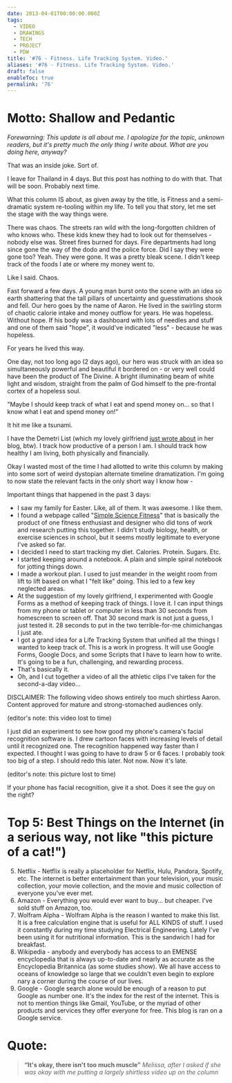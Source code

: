 ```yaml
---
date: 2013-04-01T00:00:00.000Z
tags:
  - VIDEO
  - DRAWINGS
  - TECH
  - PROJECT
  - PDW
title: '#76 - Fitness. Life Tracking System. Video.'
aliases: '#76 - Fitness. Life Tracking System. Video.'
draft: false
enableToc: true
permalink: '76'
---
```


# Motto: Shallow and Pedantic

*Forewarning: This update is all about me. I apologize for the topic, unknown readers, but it's pretty much the only thing I write about. What are you doing here, anyway?*

That was an inside joke. Sort of.

I leave for Thailand in 4 days. But this post has nothing to do with that. That will be soon. Probably next time.

What this column IS about, as given away by the title, is Fitness and a semi-dramatic system re-tooling within my life. To tell you that story, let me set the stage with the way things were.

There was chaos. The streets ran wild with the long-forgotten children of who knows who. These kids knew they had to look out for themselves - nobody else was. Street fires burned for days. Fire departments had long since gone the way of the dodo and the police force. Did I say they were gone too? Yeah. They were gone. It was a pretty bleak scene. I didn't keep track of the foods I ate or where my money went to.

Like I said. Chaos.

Fast forward a few days. A young man burst onto the scene with an idea so earth shattering that the tall pillars of uncertainty and guesstimations shook and fell. Our hero goes by the name of Aaron. He lived in the swirling storm of chaotic calorie intake and money outflow for years. He was hopeless. Without hope. If his body was a dashboard with lots of needles and stuff and one of them said "hope", it would've indicated "less" - because he was hopeless. 

For years he lived this way.

One day, not too long ago (2 days ago), our hero was struck with an idea so simultaneously powerful and beautiful it bordered on - or very well could have been the product of The Divine. A bright illuminating beam of white light and wisdom, straight from the palm of God himself to the pre-frontal cortex of a hopeless soul. 

"Maybe I should keep track of what I eat and spend money on... so that I know what I eat and spend money on!"

It hit me like a tsunami.

I have the Demetri List (which my lovely girlfriend [just wrote about](http://melissalynnehill.blogspot.com/2013/04/at-my-best.html) in her blog, btw). I track how productive of a person I am. I should track how healthy I am living, both physically and financially. 

Okay I wasted most of the time I had allotted to write this column by making into some sort of weird dystopian alternate timeline dramatization. I'm going to now state the relevant facts in the only short way I know how - 

Important things that happened in the past 3 days:
* I saw my family for Easter. Like, all of them. It was awesome. I like them. 
* I found a webpage called "[Simple Science Fitness](http://simplesciencefitness.com/)" that is basically the product of one fitness enthusiast and designer who did tons of work and research putting this together. I didn't study biology, health, or exercise sciences in school, but it seems mostly legitimate to everyone I've asked so far.
* I decided I need to start tracking my diet. Calories. Protein. Sugars. Etc.
* I started keeping around a notebook. A plain and simple spiral notebook for jotting things down.
* I made a workout plan. I used to just meander in the weight room from lift to lift based on what I "felt like" doing. This led to a few key neglected areas.
* At the suggestion of my lovely girlfriend, I experimented with Google Forms as a method of keeping track of things. I love it. I can input things from my phone or tablet or computer in less than 30 seconds from homescreen to screen off. That 30 second mark is not just a guess, I just tested it. 28 seconds to put in the two terrible-for-me chimichangas I just ate.
* I got a grand idea for a Life Tracking System that unified all the things I wanted to keep track of. This is a work in progress. It will use Google Forms, Google Docs, and some Scripts that I have to learn how to write. It's going to be a fun, challenging, and rewarding process.
* That's basically it.
* Oh, and I cut together a video of all the athletic clips I've taken for the second-a-day video...

DISCLAIMER: The following video shows entirely too much shirtless Aaron. Content approved for mature and strong-stomached audiences only.

(editor's note: this video lost to time)

I just did an experiment to see how good my phone's camera's facial recognition software is. I drew cartoon faces with increasing levels of detail until it recognized one. The recognition happened way faster than I expected. I thought I was going to have to draw 5 or 6 faces. I probably took too big of a step. I should redo this later. Not now. Now it's late.

(editor's note: this picture lost to time)

If your phone has facial recognition, give it a shot. Does it see the guy on the right?

# Top 5: Best Things on the Internet (in a serious way, not like "this picture of a cat!")
5. Netflix - Netflix is really a placeholder for Netflix, Hulu, Pandora, Spotify, etc. The internet is better entertainment than your television, your music collection, your movie collection, and the movie and music collection of everyone you've ever met.
4. Amazon - Everything you would ever want to buy... but cheaper. I've sold stuff on Amazon, too. 
3. Wolfram Alpha - Wolfram Alpha is the reason I wanted to make this list. It is a free calculation engine that is useful for ALL KINDS of stuff. I used it constantly during my time studying Electrical Engineering. Lately I've been using it for nutritional information. This is the sandwich I had for breakfast.
2. Wikipedia - anybody and everybody has access to an EMENSE encyclopedia that is always up-to-date and nearly as accurate as the Encyclopedia Britannica (as some studies show). We all have access to oceans of knowledge so large that we couldn't even begin to explore nary a corner during the course of our lives.
1. Google - Google search alone would be enough of a reason to put Google as number one. It's the index for the rest of the internet. This is not to mention things like Gmail, YouTube, or the myriad of other products and services they offer everyone for free. This blog is ran on a Google service.

# Quote:
> **“It's okay, there isn't too much muscle”**
<cite>Melissa, after I asked if she was okay with me putting a largely shirtless video up on the column</cite>
